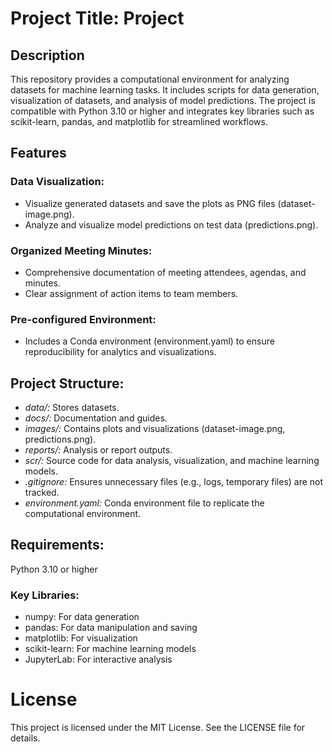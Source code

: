 # Project Title: Project

## Description
This repository provides a computational environment for analyzing datasets for machine learning tasks. It includes scripts for data generation, visualization of datasets, and analysis of model predictions. The project is compatible with Python 3.10 or higher and integrates key libraries such as scikit-learn, pandas, and matplotlib for streamlined workflows.

## Features
### Data Visualization:
- Visualize generated datasets and save the plots as PNG files (dataset-image.png).
- Analyze and visualize model predictions on test data (predictions.png).

### Organized Meeting Minutes:
- Comprehensive documentation of meeting attendees, agendas, and minutes.
- Clear assignment of action items to team members.

### Pre-configured Environment:
- Includes a Conda environment (environment.yaml) to ensure reproducibility for analytics and visualizations.

## Project Structure:
- *data/:* Stores datasets.
- *docs/:* Documentation and guides.
- *images/:* Contains plots and visualizations (dataset-image.png, predictions.png).
- *reports/:* Analysis or report outputs.
- *scr/:* Source code for data analysis, visualization, and machine learning models.
- *.gitignore:* Ensures unnecessary files (e.g., logs, temporary files) are not tracked.
- *environment.yaml:* Conda environment file to replicate the computational environment.

## Requirements:
Python 3.10 or higher

### Key Libraries:
- numpy: For data generation
- pandas: For data manipulation and saving
- matplotlib: For visualization
- scikit-learn: For machine learning models
- JupyterLab: For interactive analysis

# License
This project is licensed under the MIT License. See the LICENSE file for details.

